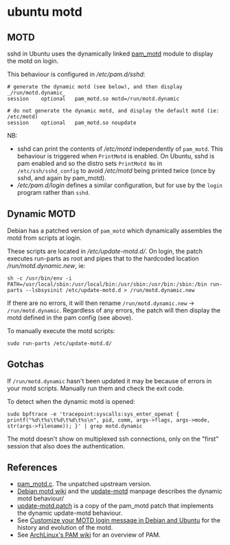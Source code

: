 # ubuntu motd

## MOTD

sshd in Ubuntu uses the dynamically linked [pam_motd](http://manpages.ubuntu.com/manpages/focal/man8/pam_motd.8.html) module to display the motd on login.

This behaviour is configured in _/etc/pam.d/sshd_:

```
# generate the dynamic motd (see below), and then display _/run/motd.dynamic_
session    optional   pam_motd.so motd=/run/motd.dynamic

# do not generate the dynamic motd, and display the default motd (ie: /etc/motd)
session    optional   pam_motd.so noupdate
```

NB:

- sshd can print the contents of _/etc/motd_ independently of `pam_motd`. This behaviour is triggered when `PrintMotd` is enabled. On Ubuntu, sshd is pam enabled and so the distro sets `PrintMotd No` in `/etc/ssh/sshd_config` to avoid _/etc/motd_ being printed twice (once by sshd, and again by pam_motd).
- _/etc/pam.d/login_ defines a similar configuration, but for use by the `login` program rather than `sshd`.

## Dynamic MOTD

Debian has a patched version of `pam_motd` which dynamically assembles the motd from scripts at login.

These scripts are located in _/etc/update-motd.d/_. On login, the patch executes run-parts as root and pipes that to the hardcoded location _/run/motd.dynamic.new_, ie:

```
sh -c /usr/bin/env -i PATH=/usr/local/sbin:/usr/local/bin:/usr/sbin:/usr/bin:/sbin:/bin run-parts --lsbsysinit /etc/update-motd.d > /run/motd.dynamic.new
```

If there are no errors, it will then rename `/run/motd.dynamic.new` -> `/run/motd.dynamic`. Regardless of any errors, the patch will then display the motd defined in the pam config (see above).

To manually execute the motd scripts:

```
sudo run-parts /etc/update-motd.d/
```

## Gotchas

If `/run/motd.dynamic` hasn't been updated it may be because of errors in your motd scripts. Manually run them and check the exit code.

To detect when the dynamic motd is opened:

```
sudo bpftrace -e 'tracepoint:syscalls:sys_enter_openat { printf("%d\t%s\t%d\t%d\t%s\n", pid, comm, args->flags, args->mode, str(args->filename)); }' | grep motd.dynamic
```

The motd doesn't show on multiplexed ssh connections, only on the "first" session that also does the authentication.

## References

- [pam_motd.c](https://github.com/lminux-pam/linux-pam/blob/master/modules/pam_motd/pam_motd.c). The unpatched upstream version.
- [Debian motd wiki](https://wiki.debian.org/motd) and the [update-motd](http://manpages.ubuntu.com/manpages/focal/man5/update-motd.5.html) manpage describes the dynamic motd behaviour/
- [update-motd.patch](https://github.com/pld-linux/pam/blob/587b47b56e6b85f4459dd6a0d7fd42498792444b/update-motd.patch) is a copy of the pam_motd patch that implements the dynamic update-motd behaviour.
- See [Customize your MOTD login message in Debian and Ubuntu](https://ownyourbits.com/2017/04/05/customize-your-motd-login-message-in-debian-and-ubuntu/) for the history and evolution of the motd.
- See [ArchLinux's PAM wiki](https://wiki.archlinux.org/title/PAM) for an overview of PAM.
